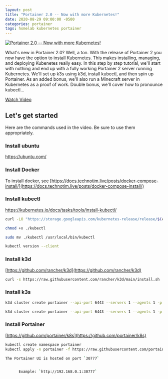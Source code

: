 ```yaml
---
layout: post
title: "Portainer 2.0 -- Now with more Kubernetes!"
date: 2020-08-29 09:00:00 -0500
categories: portainer
tags: homelab kubernetes portainer
---
```


[![Portainer 2.0 -- Now with more Kubernetes!](https://img.youtube.com/vi/jzhd6tcjvw0/0.jpg)](https://www.youtube.com/watch?v=jzhd6tcjvw0 "Portainer 2.0 -- Now with more Kubernetes!")

What's new in Portainer 2.0?  Well, a ton.  With the release of Portainer 2 you now have the option to install Kubernetes.  This makes installing, managing, and deploying Kubenetes really easy.  In this step by step tutorial, we'll start with nothing and end up with a fully working Portainer 2 server running Kubernetes.  We'll set up k3s using k3d, install kubectl, and then spin up Portainer.  As an added bonus, we'll also run a Minecraft server in Kubernetes as a proof of work.  Double bonus, we'll cover how to pronounce kubectl...

[Watch Video](https://www.youtube.com/watch?v=jzhd6tcjvw0)

## Let's get started

Here are the commands used in the video.  Be sure to use them appropriately.

### Install ubuntu

https://ubuntu.com/

### Install Docker

To install docker, see [https://docs.technotim.live/posts/docker-compose-install/](https://docs.technotim.live/posts/docker-compose-install/)

### Install kubectl

https://kubernetes.io/docs/tasks/tools/install-kubectl/

```bash
curl -LO "https://storage.googleapis.com/kubernetes-release/release/$(curl -s https://storage.googleapis.com/kubernetes-release/release/stable.txt)/bin/linux/amd64/kubectl"
```

```bash
chmod +x ./kubectl
```

```bash
sudo mv ./kubectl /usr/local/bin/kubectl
```

```bash
kubectl version --client
```

### Install k3d

[https://github.com/rancher/k3d](https://github.com/rancher/k3d)

```bash
curl -s https://raw.githubusercontent.com/rancher/k3d/main/install.sh | bash
```

### Install k3s

```bash
k3d cluster create portainer --api-port 6443 --servers 1 --agents 1 -p "30000-32767:30000-32767@server:0"
```

```bash
k3d cluster create portainer --api-port 6443 --servers 1 --agents 1 -p "30000-32767:30000-32767@server:0"
```

### Install Portainer

[https://github.com/portainer/k8s](https://github.com/portainer/k8s)

```bash
kubectl create namespace portainer
kubectl apply -n portainer -f https://raw.githubusercontent.com/portainer/k8s/master/deploy/manifests/portainer/portainer.yaml
```

```bash
The Portainer UI is hosted on port `30777`


      Example: `http://192.168.0.1:30777`
```
